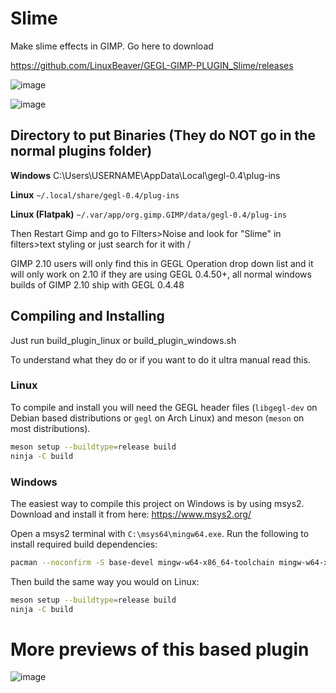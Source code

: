 # Slime 

Make slime effects in GIMP. Go here to download

https://github.com/LinuxBeaver/GEGL-GIMP-PLUGIN_Slime/releases

![image](https://github.com/user-attachments/assets/061e94f0-d636-48b4-881d-71cbcf689c4b)

![image](https://github.com/user-attachments/assets/944e51c8-b592-4e97-80a4-2b782f3f8b2a)

## Directory to put Binaries (They do NOT go in the normal plugins folder)

**Windows**
C:\Users\USERNAME\AppData\Local\gegl-0.4\plug-ins

**Linux** 
`~/.local/share/gegl-0.4/plug-ins`

**Linux (Flatpak)**
`~/.var/app/org.gimp.GIMP/data/gegl-0.4/plug-ins`


Then Restart Gimp and go to Filters>Noise and look for "Slime" in filters>text styling or just search for it with /

GIMP 2.10 users will only find this in GEGL Operation drop down list and it will only work on 2.10 if they are using GEGL 0.4.50+, all normal windows builds of GIMP 2.10 ship with GEGL 0.4.48

## Compiling and Installing

Just run build_plugin_linux or build_plugin_windows.sh 

To understand what they do or if you want to do it ultra manual read this.

### Linux

To compile and install you will need the GEGL header files (`libgegl-dev` on
Debian based distributions or `gegl` on Arch Linux) and meson (`meson` on
most distributions).

```bash
meson setup --buildtype=release build
ninja -C build

```

### Windows

The easiest way to compile this project on Windows is by using msys2.  Download
and install it from here: https://www.msys2.org/

Open a msys2 terminal with `C:\msys64\mingw64.exe`.  Run the following to
install required build dependencies:

```bash
pacman --noconfirm -S base-devel mingw-w64-x86_64-toolchain mingw-w64-x86_64-meson mingw-w64-x86_64-gegl
```

Then build the same way you would on Linux:

```bash
meson setup --buildtype=release build
ninja -C build
```

# More previews of this based plugin

![image](https://github.com/user-attachments/assets/3ab3fd64-33b1-4527-a7ae-536f9dbe1f43)


